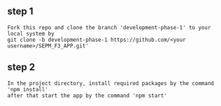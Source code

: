
## step 1
    Fork this repo and clone the branch 'development-phase-1' to your local system by
    git clone -b development-phase-1 https://github.com/<your username>/SEPM_F3_APP.git'
## step 2
    In the project directory, install required packages by the command 'npm install'
    after that start the app by the command 'npm start'

 
 
 